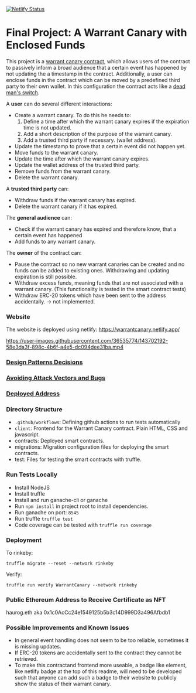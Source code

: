 [![Netlify Status](https://api.netlify.com/api/v1/badges/5561d0b9-0edc-4994-afea-e8013861e87f/deploy-status)](https://app.netlify.com/sites/warrantcanary/deploys)

# Final Project: A Warrant Canary with Enclosed Funds

This project is a [warrant canary contract](https://en.wikipedia.org/wiki/Warrant_canary), which allows users of the contract to passively inform a broad audience that a certain event has happened by not updating the a timestamp in the contract. Additionally, a user can enclose funds in the contract which can be moved by a predefined third party to their own wallet. In this configuration the contract acts like a [dead man's switch](https://en.wikipedia.org/wiki/Dead_man%27s_switch).

A **user** can do several different interactions:

* Create a warrant canary. To do this he needs to:
  1. Define a time after which the warrant canary expires if the expiration time is not updated.
  2. Add a short description of the purpose of the warrant canary.
  3. Add a trusted third party if necessary. (wallet address).
* Update the timestamp to prove that a certain event did not happen yet.
* Move funds to the warrant canary.
* Update the time after which the warrant canary expires.
* Update the wallet address of the trusted third party.
* Remove funds from the warrant canary.
* Delete the warrant canary.

A **trusted third party** can:
* Withdraw funds if the warrant canary has expired.
* Delete the warrant canary if it has expired.

The **general audience** can:
* Check if the warrant canary has expired and therefore know, that a certain event has happened
* Add funds to any warrant canary.

The **owner** of the contract can:
* Pause the contract so no new warrant canaries can be created and no funds can be added to existing ones. Withdrawing and updating expiration is still possible.
* Withdraw excess funds, meaning funds that are not associated with a warrant canary. (This functionality is tested in the smart contract tests)
* Withdraw ERC-20 tokens which have been sent to the address accidentally. -> not implemented.


### Website

The website is deployed using netlify: https://warrantcanary.netlify.app/



https://user-images.githubusercontent.com/36535774/143702192-58e3da3f-898c-4b6f-a4e5-dc094dee31ba.mp4



### [Design Patterns Decisions](design_pattern_decisions.md)

### [Avoiding Attack Vectors and Bugs](avoiding_common_attacks.md)

### [Deployed Address](deployed_address.txt)

### Directory Structure

* `.github/workflows`: Defining github actions to run tests automatically
* `client`: Frontend for the Warrant Canary contract. Plain HTML, CSS and javascript.
* contracts: Deployed smart contracts.
* migrations: Migration configuration files for deploying the smart contracts.
* test: Files for testing the smart contracts with truffle.


### Run Tests Locally

* Install NodeJS
* Install truffle
* Install and run ganache-cli or ganache
* Run `npm install` in project root to install dependencies.
* Run ganache on port: `8545`
* Run truffle `truffle test`
* Code coverage can be tested with `truffle run coverage`

### Deployment

To rinkeby:
```
truffle migrate --reset --network rinkeby
```

Verify:
```
truffle run verify WarrantCanary --network rinkeby
```

### Public Ethereum Address to Receive Certificate as NFT

haurog.eth aka 0x1c0AcCc24e1549125b5b3c14D999D3a496Afbdb1

### Possible Improvements and Known Issues

* In general event handling does not seem to be too reliable, sometimes it is missing updates.
* If ERC-20 tokens are accidentally sent to the contract they cannot be retrieved.
* To make this contractand frontend more useable, a badge like element, like netlify badge at the top of this readme, will need to be developed such that anyone can add such a badge to their website to publicly show the status of their warrant canary.

